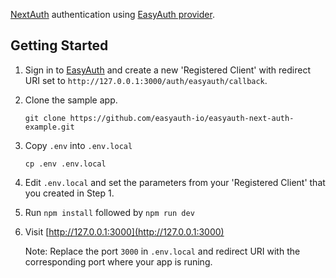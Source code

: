 [NextAuth](https://next-auth.js.org/) authentication using [EasyAuth provider](https://github.com/easyauth-io/easyauth-next-auth).

## Getting Started
1. Sign in to [EasyAuth](https://easyauth.io) and create a new 'Registered Client' with redirect URI set to `http://127.0.0.1:3000/auth/easyauth/callback`.

2. Clone the sample app.

    `git clone https://github.com/easyauth-io/easyauth-next-auth-example.git`

3. Copy `.env` into `.env.local`

    `cp .env .env.local`
4. Edit `.env.local` and set the parameters from your 'Registered Client' that you created in Step 1.

5. Run `npm install` followed by `npm run dev`

6. Visit [http://127.0.0.1:3000](http://127.0.0.1:3000)
   
   Note: Replace the port `3000` in `.env.local` and redirect URI with the corresponding port where your app is runing.

